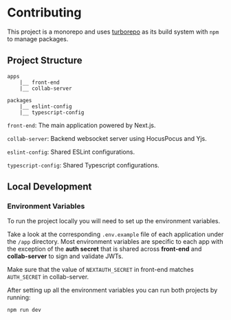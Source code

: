 # Contributing

This project is a monorepo and uses [turborepo](https://turbo.build/repo) as its
build system with `npm` to manage packages.

## Project Structure

```
apps
    |__ front-end
    |__ collab-server

packages
    |__ eslint-config
    |__ typescript-config
```

`front-end`: The main application powered by Next.js.

`collab-server`: Backend websocket server using HocusPocus and Yjs.

`eslint-config`: Shared ESLint configurations.

`typescript-config`: Shared Typescript configurations.

## Local Development

### Environment Variables

To run the project locally you will need to set up the environment variables.

Take a look at the corresponding `.env.example` file of each application under
the `/app` directory. Most environment variables are specific to each app
with the exception of the **auth secret** that is shared across **front-end**
and **collab-server** to sign and validate JWTs.

Make sure that the value of `NEXTAUTH_SECRET` in front-end matches `AUTH_SECRET`
in collab-server.

After setting up all the environment variables you can run both projects by
running:

```
npm run dev
```
